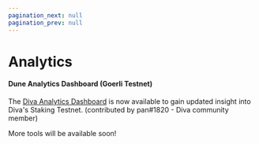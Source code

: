 ```yaml
---
pagination_next: null
pagination_prev: null
---
```

# Analytics

#### Dune Analytics Dashboard (Goerli Testnet)

The [Diva Analytics Dashboard](https://dune.com/anchor/diva-goerli-network-dashboard) is now available to gain updated insight into Diva's Staking Testnet. (contributed by pan#1820 - Diva community member) 

More tools will be available soon!


